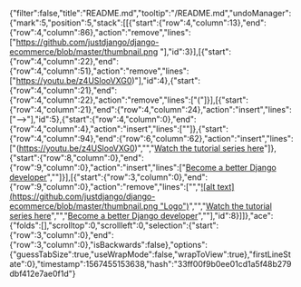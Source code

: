 {"filter":false,"title":"README.md","tooltip":"/README.md","undoManager":{"mark":5,"position":5,"stack":[[{"start":{"row":4,"column":13},"end":{"row":4,"column":86},"action":"remove","lines":["https://github.com/justdjango/django-ecommerce/blob/master/thumbnail.png "],"id":3}],[{"start":{"row":4,"column":22},"end":{"row":4,"column":51},"action":"remove","lines":["https://youtu.be/z4USlooVXG0)"],"id":4},{"start":{"row":4,"column":21},"end":{"row":4,"column":22},"action":"remove","lines":["("]}],[{"start":{"row":4,"column":21},"end":{"row":4,"column":24},"action":"insert","lines":["-->"],"id":5},{"start":{"row":4,"column":0},"end":{"row":4,"column":4},"action":"insert","lines":["<!--"]}],[{"start":{"row":6,"column":2},"end":{"row":9,"column":0},"action":"remove","lines":["atch the tutorial series here](https://youtu.be/z4USlooVXG0)","","[Become a better Django developer](https://www.justdjango.com)",""],"id":6},{"start":{"row":6,"column":1},"end":{"row":6,"column":2},"action":"remove","lines":["W"]},{"start":{"row":6,"column":0},"end":{"row":6,"column":1},"action":"remove","lines":["["]}],[{"start":{"row":4,"column":0},"end":{"row":4,"column":4},"action":"remove","lines":["<!--"],"id":7},{"start":{"row":4,"column":13},"end":{"row":4,"column":86},"action":"insert","lines":["https://github.com/justdjango/django-ecommerce/blob/master/thumbnail.png "]},{"start":{"row":4,"column":94},"end":{"row":4,"column":97},"action":"remove","lines":["-->"]},{"start":{"row":4,"column":94},"end":{"row":6,"column":62},"action":"insert","lines":["(https://youtu.be/z4USlooVXG0)","","[Watch the tutorial series here](https://youtu.be/z4USlooVXG0)"]},{"start":{"row":8,"column":0},"end":{"row":9,"column":0},"action":"insert","lines":["[Become a better Django developer](https://www.justdjango.com)",""]}],[{"start":{"row":3,"column":0},"end":{"row":9,"column":0},"action":"remove","lines":["","[![alt text](https://github.com/justdjango/django-ecommerce/blob/master/thumbnail.png \"Logo\")](https://youtu.be/z4USlooVXG0)","","[Watch the tutorial series here](https://youtu.be/z4USlooVXG0)","","[Become a better Django developer](https://www.justdjango.com)",""],"id":8}]]},"ace":{"folds":[],"scrolltop":0,"scrollleft":0,"selection":{"start":{"row":3,"column":0},"end":{"row":3,"column":0},"isBackwards":false},"options":{"guessTabSize":true,"useWrapMode":false,"wrapToView":true},"firstLineState":0},"timestamp":1567455153638,"hash":"33ff00f9b0ee01cd1a5f48b279dbf412e7ae0f1d"}